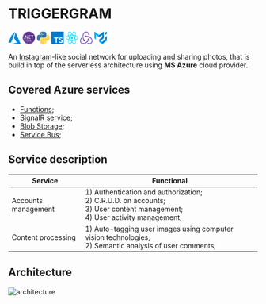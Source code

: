 # TRIGGERGRAM

<a href="https://azure.microsoft.com/" title="Microsoft Azure"><img src="./docs/azure-icon.svg" alt="Microsoft Azure" width="25px" height="25px"></a>
<a href="https://dotnet.microsoft.com/" title=".NET Core"><img src="./docs/dotnet.svg" alt=".NET Core" width="25px" height="25px"></a>
<a href="https://www.python.org/" title="Python"><img src="./docs/python.svg" alt="Python" width="25px" height="25px"></a>
<a href="https://www.typescriptlang.org/" title="Typescript"><img src="./docs/typescript-icon.svg" alt="Typescript" width="25px" height="25px"></a>
<a href="https://reactjs.org/" title="React"><img src="./docs/react.svg" alt="React" width="25px" height="25px"></a>
<a href="https://redux.js.org/" title="Redux"><img src="./docs/redux.svg" alt="Redux" width="25px" height="25px"></a>
<a href="https://material-ui.com/" title="Material UI"><img src="./docs/material-ui.svg" alt="Material UI" width="25px" height="25px"></a>


An [Instagram](https://www.instagram.com)-like social network for uploading and sharing photos, that is build in top of the serverless architecture using **MS Azure** cloud provider.

## Covered Azure services

 - [Functions](https://docs.microsoft.com/en-us/azure/azure-functions/);
 - [SignalR service](https://docs.microsoft.com/en-us/azure/azure-signalr/);
 - [Blob Storage](https://docs.microsoft.com/en-us/azure/storage/);
 - [Service Bus](https://docs.microsoft.com/en-us/azure/service-bus-messaging/service-bus-messaging-overview);

## Service description

| Service             | Functional                                                                                                                          |
|---------------------|-------------------------------------------------------------------------------------------------------------------------------------|
| Accounts management |  1) Authentication and authorization;<br> 2) C.R.U.D. on accounts;<br> 3) User content management;<br> 4) User activity management; |
| Content processing  |  1) Auto-tagging user images using computer vision technologies;<br> 2) Semantic analysis of user comments;                         |

## Architecture

![architecture](./docs/album-on-functions.png)
